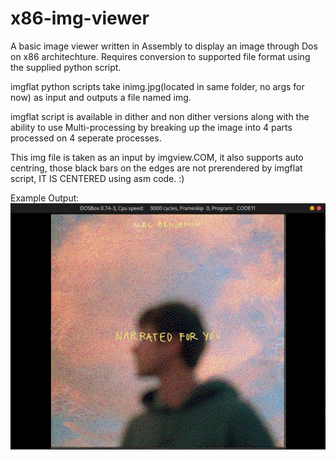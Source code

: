 # x86-img-viewer
A basic image viewer written in Assembly to display an image through Dos on x86 architechture. Requires conversion to supported file format using the supplied python script.
  
imgflat python scripts take inimg.jpg(located in same folder, no args for now) as input and outputs a file named img.

imgflat script is available in dither and non dither versions along with the ability to use Multi-processing by breaking up the image into 4 parts processed on 4 seperate processes.

This img file is taken as an input by imgview.COM, it also supports auto centring, those black bars on the edges are not prerendered by imgflat script, IT IS CENTERED using asm code. :)

Example Output:
![Output](./Example-out.png)
